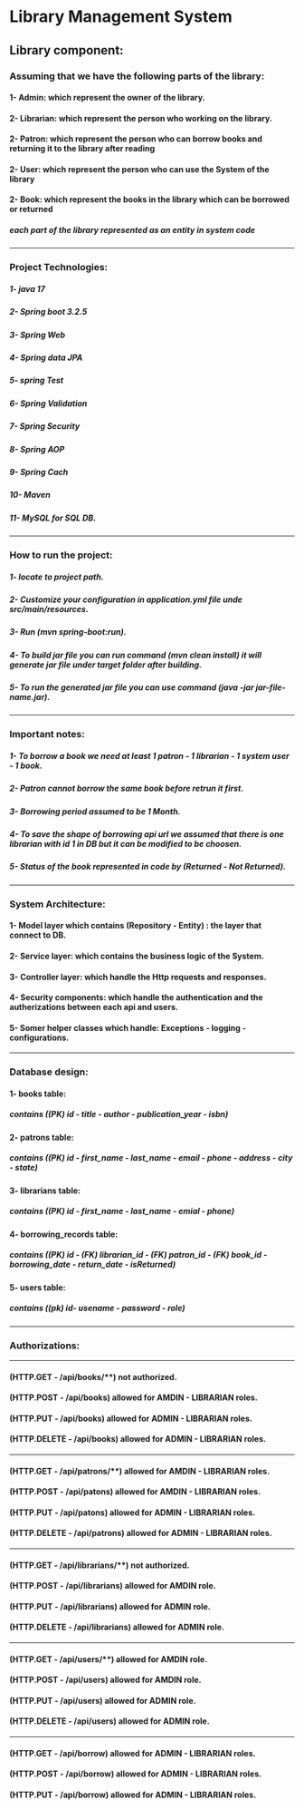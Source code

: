 # Library Management System

## Library component:
### Assuming that we have the following parts of the library:
#### 1- Admin: which represent the owner of the library.
#### 2- Librarian: which represent the person who working on the library.
#### 2- Patron: which represent the person who can borrow books and returning it to the library after reading
#### 2- User: which represent the person who can use the System of the library
#### 2- Book: which represent the books in the library which can be borrowed or returned

##### each part of the library represented as an entity in system code 
<hr>

### Project Technologies:
##### 1- java 17
##### 2- Spring boot 3.2.5
##### 3- Spring Web
##### 4- Spring data JPA
##### 5- spring Test
##### 6- Spring Validation
##### 7- Spring Security
##### 8- Spring AOP
##### 9- Spring Cach
##### 10- Maven
##### 11- MySQL for SQL DB.
<hr>

### How to run the project:
##### 1- locate to project path.
##### 2- Customize your configuration in application.yml file unde src/main/resources.
##### 3- Run (mvn spring-boot:run).
##### 4- To build jar file you can run command (mvn clean install) it will generate jar file under target folder after building.
##### 5- To run the generated jar file you can use command (java -jar jar-file-name.jar).
<hr>

### Important notes:
##### 1- To borrow a book we need at least 1 patron - 1 librarian - 1 system user - 1 book.
##### 2- Patron cannot borrow the same book before retrun it first.
##### 3- Borrowing period assumed to be 1 Month.
##### 4- To save the shape of borrowing api url we assumed that there is one librarian with id 1 in DB but it can be modified to be choosen.
##### 5- Status of the book represented in code by (Returned - Not Returned).
<hr>

### System Architecture:
#### 1- Model layer which contains (Repository - Entity) : the layer that connect to DB.
#### 2- Service layer: which contains the business logic of the System.
#### 3- Controller layer: which handle the Http requests and responses.
#### 4- Security components: which handle the authentication and the autherizations between each api and users.
#### 5- Somer helper classes which handle: Exceptions - logging - configurations.
<hr>

### Database design:
#### 1- books table:
#####   contains ((PK) id - title - author - publication_year - isbn)
#### 2- patrons table: 
#####   contains ((PK) id - first_name - last_name - email - phone - address - city - state)
#### 3- librarians  table:
#####   contains ((PK) id - first_name - last_name - emial - phone)
#### 4- borrowing_records table:
#####   contains ((PK) id - (FK) librarian_id - (FK) patron_id - (FK) book_id - borrowing_date - return_date - isReturned)
#### 5- users table: 
#####   contains ((pk) id- usename - password - role)
<hr>

### Authorizations:
<hr> 

#### (HTTP.GET - /api/books/**) not authorized.
#### (HTTP.POST - /api/books) allowed for AMDIN - LIBRARIAN roles.
#### (HTTP.PUT - /api/books) allowed for ADMIN - LIBRARIAN roles.
#### (HTTP.DELETE - /api/books) allowed for ADMIN - LIBRARIAN roles.
<hr>

#### (HTTP.GET - /api/patrons/**) allowed for AMDIN - LIBRARIAN roles.
#### (HTTP.POST - /api/patons) allowed for AMDIN - LIBRARIAN roles.
#### (HTTP.PUT - /api/patons) allowed for ADMIN - LIBRARIAN roles.
#### (HTTP.DELETE - /api/patrons) allowed for ADMIN - LIBRARIAN roles.
<hr>

#### (HTTP.GET - /api/librarians/**) not authorized.
#### (HTTP.POST - /api/librarians) allowed for AMDIN role.
#### (HTTP.PUT - /api/librarians) allowed for ADMIN role.
#### (HTTP.DELETE - /api/librarians) allowed for ADMIN role.
<hr>

#### (HTTP.GET - /api/users/**) allowed for AMDIN role.
#### (HTTP.POST - /api/users) allowed for AMDIN role.
#### (HTTP.PUT - /api/users) allowed for ADMIN role.
#### (HTTP.DELETE - /api/users) allowed for ADMIN role.
<hr>

#### (HTTP.GET - /api/borrow) allowed for ADMIN - LIBRARIAN roles.
#### (HTTP.POST - /api/borrow) allowed for ADMIN - LIBRARIAN roles.
#### (HTTP.PUT - /api/borrow) allowed for ADMIN - LIBRARIAN roles.
